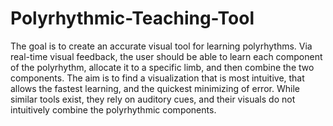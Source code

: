 # Polyrhythmic-Teaching-Tool

The goal is to create an accurate visual tool for learning polyrhythms. Via real-time visual feedback, the user should be able to learn each component of the polyrhythm, allocate it to a specific limb, and then combine the two components. The aim is to find a visualization that is most intuitive, that allows the fastest learning, and the quickest minimizing of error. While similar tools exist, they rely on auditory cues, and their visuals do not intuitively combine the polyrhythmic components.
